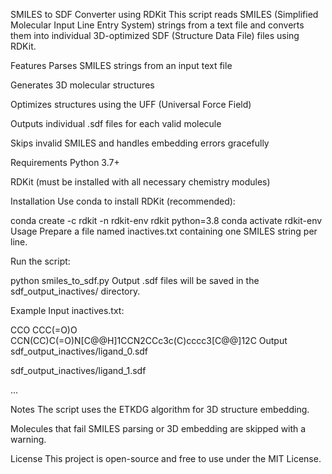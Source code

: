 SMILES to SDF Converter using RDKit
This script reads SMILES (Simplified Molecular Input Line Entry System) strings from a text file and converts them into individual 3D-optimized SDF (Structure Data File) files using RDKit.

Features
Parses SMILES strings from an input text file

Generates 3D molecular structures

Optimizes structures using the UFF (Universal Force Field)

Outputs individual .sdf files for each valid molecule

Skips invalid SMILES and handles embedding errors gracefully

Requirements
Python 3.7+

RDKit (must be installed with all necessary chemistry modules)

Installation
Use conda to install RDKit (recommended):

conda create -c rdkit -n rdkit-env rdkit python=3.8
conda activate rdkit-env
Usage
Prepare a file named inactives.txt containing one SMILES string per line.

Run the script:


python smiles_to_sdf.py
Output .sdf files will be saved in the sdf_output_inactives/ directory.

Example Input
inactives.txt:

CCO
CCC(=O)O
CCN(CC)C(=O)N[C@@H]1CCN2CCc3c(C)cccc3[C@@]12C
Output
sdf_output_inactives/ligand_0.sdf

sdf_output_inactives/ligand_1.sdf

...

Notes
The script uses the ETKDG algorithm for 3D structure embedding.

Molecules that fail SMILES parsing or 3D embedding are skipped with a warning.

License
This project is open-source and free to use under the MIT License.
